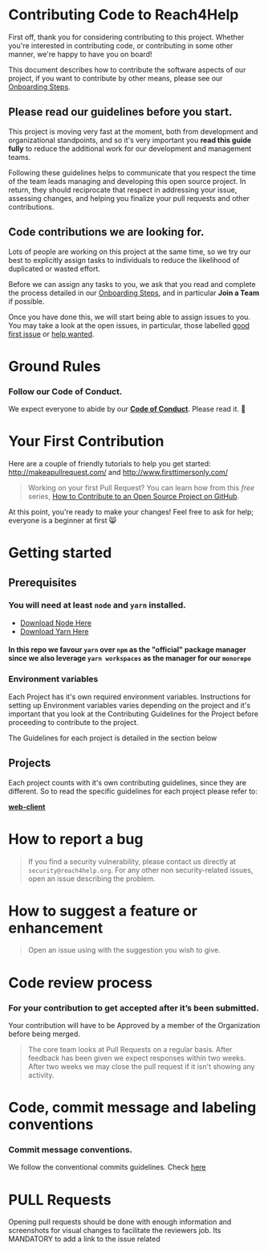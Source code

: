 # Contributing Code to Reach4Help

First off, thank you for considering contributing to this project.
Whether you're interested in contributing code,
or contributing in some other manner,
we're happy to have you on board!

This document describes how to contribute the software aspects of our project,
if you want to contribute by other means,
please see our [Onboarding Steps](https://github.com/reach4help/reach4help/wiki#onboading-steps).

## Please read our guidelines before you start.

This project is moving very fast at the moment,
both from development and organizational standpoints,
and so it's very important you **read this guide fully**
to reduce the additional work for our development and management teams.

Following these guidelines helps to communicate that you respect the time
of the team leads managing and developing this open source project.
In return,
they should reciprocate that respect in addressing your issue,
assessing changes, and helping you finalize your
pull requests and other contributions.

## Code contributions we are looking for.

Lots of people are working on this project at the same time,
so we try our best to explicitly assign tasks to individuals
to reduce the likelihood of duplicated or wasted effort.

Before we can assign any tasks to you,
we ask that you read and complete the process detailed in our
[Onboarding Steps](https://github.com/reach4help/reach4help/wiki#onboading-steps),
and in particular **Join a Team** if possible.

Once you have done this,
we will start being able to assign issues to you.
You may take a look at the open issues,
in particular,
those labelled
[good first issue](https://github.com/reach4help/reach4help/issues?q=is%3Aopen+is%3Aissue+label%3A%22good+first+issue%22)
or
[help wanted](https://github.com/reach4help/reach4help/issues?q=is%3Aopen+is%3Aissue+label%3A%22help+wanted%22).

# Ground Rules

### Follow our Code of Conduct.

We expect everyone to abide by our [**Code of Conduct**](CODE_OF_CONDUCT.md). Please read it. 🤝

# Your First Contribution

Here are a couple of friendly tutorials to help you get started: http://makeapullrequest.com/ and http://www.firsttimersonly.com/

> Working on your first Pull Request? You can learn how from this _free_ series, [How to Contribute to an Open Source Project on GitHub](https://egghead.io/series/how-to-contribute-to-an-open-source-project-on-github).

At this point, you're ready to make your changes! Feel free to ask for help; everyone is a beginner at first :smile_cat:

# Getting started

## Prerequisites

### You will need at least `node` and `yarn` installed.

- [Download Node Here](https://nodejs.org/en/download/ 'Download Node Here')
- [Download Yarn Here](https://yarnpkg.com/lang/en/docs/install/ 'Download Yarn Here')

#### In this repo we favour `yarn` over `npm` as the "official" package manager since we also leverage `yarn workspaces` as the manager for our `monorepo`

### Environment variables

Each Project has it's own required environment variables. Instructions for setting up Environment variables varies depending on the project and it's important that you look at the Contributing Guidelines for the Project before proceeding to contribute to the project.

The Guidelines for each project is detailed in the section below

## Projects

Each project counts with it's own contributing guidelines, since they are different.
So to read the specific guidelines for each project please refer to:

[**web-client**](web-client/CONTRIBUTING.md)

# How to report a bug

> If you find a security vulnerability, please contact us directly at `security@reach4help.org`.
> For any other non security-related issues, open an issue describing the problem.

# How to suggest a feature or enhancement

> Open an issue using with the suggestion you wish to give.

# Code review process

### For your contribution to get accepted after it’s been submitted.

Your contribution will have to be Approved by a member of the Organization before being merged.

> The core team looks at Pull Requests on a regular basis.
> After feedback has been given we expect responses within two weeks. After two weeks we may close the pull request if it isn't showing any activity.

# Code, commit message and labeling conventions

### Commit message conventions.

We follow the conventional commits guidelines. Check [here](https://www.conventionalcommits.org/en/v1.0.0/)

# PULL Requests

Opening pull requests should be done with enough information and screenshots for visual changes to facilitate the reviewers job. Its MANDATORY to add a link to the issue related
